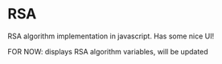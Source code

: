 # RSA
RSA algorithm implementation in javascript. Has some nice UI!


FOR NOW: displays RSA algorithm variables, will be updated
